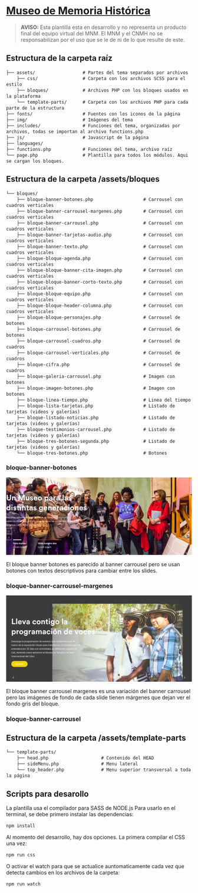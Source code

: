 # [Museo de Memoria Histórica](http://museodememoria.gov.co)

> **AVISO:** Esta plantilla esta en desarrollo y no representa un producto final del equipo virtual del MNM. El MNM y el CNMH no se responsabilizan por el uso que se le de ni de lo que resulte de este.

## Estructura de la carpeta raíz

    ├── assets/                  # Partes del tema separados por archivos
        ├── css/                 # Carpeta con los archivos SCSS para el estilo
        ├── bloques/             # Archivos PHP con los bloques usados en la plataforma
        └── template-parts/      # Carpeta con los archivos PHP para cada parte de la estructura
    ├── fonts/                   # Fuentes con los iconos de la página
    ├── img/                     # Imágenes del tema
    ├── includes/                # Funciones del tema, organizadas por archivos, todas se importan al archivo functions.php
    ├── js/                      # Javascript de la página
    ├── languages/
    ├── functions.php            # Funciones del tema, archivo raíz
    └── page.php                 # Plantilla para todos los módulos. Aqui se cargan los bloques.

## Estructura de la carpeta /assets/bloques

    └── bloques/
        ├── bloque-banner-botones.php                   # Carrousel con cuadros verticales
        ├── bloque-banner-carrousel-margenes.php        # Carrousel con cuadros verticales
        ├── bloque-banner-carrousel.php                 # Carrousel con cuadros verticales
        ├── bloque-banner-tarjetas-audio.php            # Carrousel con cuadros verticales
        ├── bloque-banner-texto.php                     # Carrousel con cuadros verticales
        ├── bloque-bloque-agenda.php                    # Carrousel con cuadros verticales
        ├── bloque-bloque-banner-cita-imagen.php        # Carrousel con cuadros verticales
        ├── bloque-bloque-banner-corto-texto.php        # Carrousel con cuadros verticales
        ├── bloque-bloque-equipo.php                    # Carrousel con cuadros verticales
        ├── bloque-bloque-header-columna.php            # Carrousel con cuadros verticales
        ├── bloque-bloque-personajes.php                # Carrousel de botones
        ├── bloque-carrousel-botones.php                # Carrousel de botones
        ├── bloque-carrousel-cuadros.php                # Carrousel de cuadros
        ├── bloque-carrousel-verticales.php             # Carrousel de cuadros
        ├── bloque-cifra.php                            # Carrousel de cuadros
        ├── bloque-galeria-carrousel.php                # Imagen con botones
        ├── bloque-imagen-botones.php                   # Imagen con botones
        ├── bloque-linea-tiempo.php                     # Linea del tiempo
        ├── bloque-lista-tarjetas.php                   # Listado de tarjetas (videos y galerías)
        ├── bloque-listado-noticias.php                 # Listado de tarjetas (videos y galerías)
        ├── bloque-testimonios-carrousel.php            # Listado de tarjetas (videos y galerías)
        ├── bloque-tres-botones-segunda.php             # Listado de tarjetas (videos y galerías)
        └── bloque-tres-botones.php                     # Botones

### bloque-banner-botones

![banner-botones-mnm](./img/readme/banner-botones.jpg)

El bloque banner botones es parecido al banner carrousel pero se usan botones con textos descriptivos para cambiar entre los slides.

### bloque-banner-carrousel-margenes

![banner-carrousel-margenes-mnm](./img/readme/banner-carrousel-margenes.jpg)

El bloque banner carrousel margenes es una variación del banner carrousel pero las imágenes de fondo de cada slide tienen márgenes que dejan ver el fondo gris del bloque.

### bloque-banner-carrousel


## Estructura de la carpeta /assets/template-parts

    └── template-parts/
        ├── head.php                    # Contenido del HEAD
        ├── sideMenu.php                # Menu lateral
        └── top_header.php              # Menu superior transversal a toda la página

## Scripts para desarollo

La plantilla usa el compilador para SASS de NODE.js
Para usarlo en el terminal, se debe primero instalar las dependencias:

```bash
npm install
```

Al momento del desarrollo, hay dos opciones. La primera compilar el CSS una vez:

```bash
npm run css
```

O activar el watch para que se actualice auntomaticamente cada vez que detecta cambios en los archivos de la carpeta:

```bash
npm run watch
```
